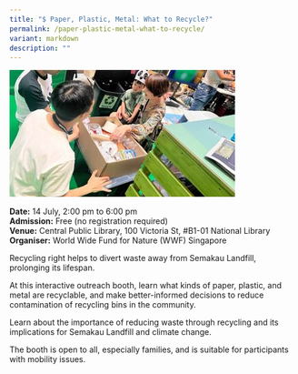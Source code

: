 ```yaml
---
title: "$ Paper, Plastic, Metal: What to Recycle?"
permalink: /paper-plastic-metal-what-to-recycle/
variant: markdown
description: ""
---
```

![Paper, Plastic, Metal: What to Recycle?](/images/Others/WWF___Act_1.jpg)

**Date:** 14 July, 2:00 pm to 6:00 pm<br>
**Admission:** Free (no registration required)<br>
**Venue:** Central Public Library, 100 Victoria St, #B1-01 National Library <br>
**Organiser:** World Wide Fund for Nature (WWF) Singapore

Recycling right helps to divert waste away from Semakau Landfill, prolonging its lifespan.

At this interactive outreach booth, learn what kinds of paper, plastic, and metal are recyclable, and make better-informed decisions to reduce contamination of recycling bins in the community. 

Learn about the importance of reducing waste through recycling and its implications for Semakau Landfill and climate change.

The booth is open to all, especially families, and is suitable for participants with mobility issues.